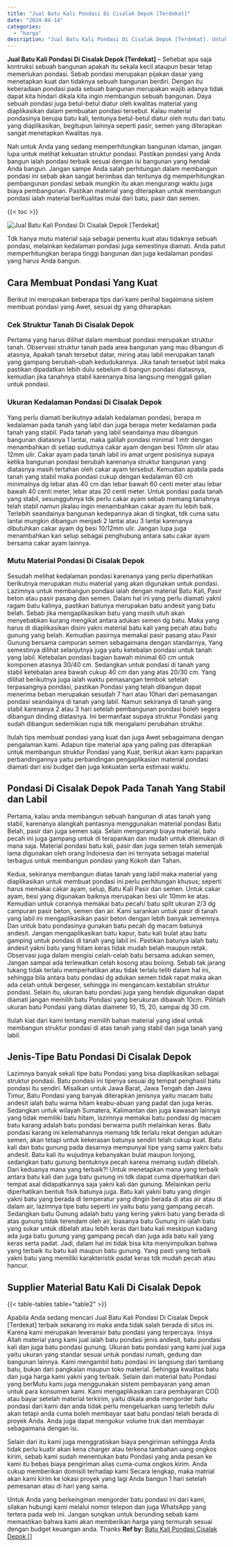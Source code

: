 ```yaml
---
title: "Jual Batu Kali Pondasi Di Cisalak Depok [Terdekat]"
date: "2024-04-14"
categories: 
  - "harga"
description: "Jual Batu Kali Pondasi Di Cisalak Depok [Terdekat]. Untuk Anda yang berkeinginan mengorder batu pondasi ini dari kami, silakan hubungi kami melalui nomor tel..."
---
```


**Jual Batu Kali Pondasi Di Cisalak Depok \[Terdekat\]** – Sehebat apa saja kontruksi sebuah bangunan apakah itu sekala kecil ataupun besar tetap memerlukan pondasi. Sebab pondasi merupakan pijakan dasar yang menetapkan kuat dan tidaknya sebuah bangunan berdiri. Dengan itu keberadaan pondasi pada sebuah bangunan merupakan wajib adanya tidak dapat kita hindari dikala kita ingin membangun sebuah bangunan. Daya sebuah pondasi juga betul-betul diatur oleh kwalitas material yang diaplikasikan dalam pembuatan pondasi tersebut. Kalau material pondasinya berupa batu kali, tentunya betul-betul diatur oleh mutu dari batu yang diaplikasikan, begitupun lainnya seperti pasir, semen yang diterapkan sangat menetapkan Kwalitas nya.

Nah untuk Anda yang sedang memperhitungkan bangunan idaman, jangan lupa untuk melihat kekuatan struktur pondasi. Pastikan pondasi yang Anda bangun ialah pondasi terbaik sesuai dengan isi bangunan yang hendak Anda bangun. Jangan sampe Anda salah perhitungan dalam membangun pondasi ini sebab akan sangat berimbas dan tentunya dg memperhitungkan pembangunan pondasi sebaik mungkin itu akan mengurangi waktu juga biaya pembangunan. Pastikan material yang diterapkan untuk membangun pondasi ialah material berKualitas mulai dari batu, pasir dan semen.

{{< toc >}}

![Jual Batu Kali Pondasi Di Cisalak Depok [Terdekat]](/images/jual-batu-kali-09.png)

Tdk hanya mutu material saja sebagai penentu kuat atau tidaknya sebuah pondasi, melainkan kedalaman pondasi juga semestinya diamati. Anda patut memperhitungkan berapa tinggi bangunan dan juga kedalaman pondasi yang harus Anda bangun.

## Cara Membuat Pondasi Yang Kuat

Berikut ini merupakan beberapa tips dari kami perihal bagaimana sistem membuat pondasi yang Awet, sesuai dg yang diharapkan.

### Cek Struktur Tanah Di Cisalak Depok

Pertama yang harus dilihat dalam membuat pondasi merupakan struktur tanah. Observasi struktur tanah pada area bangunan yang mau dibangun di atasnya, Apakah tanah tersebut datar, miring atau labil merupakan tanah yang gampang berubah-ubah kedudukannya. Jika tanah tersebut labil maka pastikan dipadatkan lebih dulu sebelum di bangun pondasi diatasnya, kemudian jika tanahnya stabil karenanya bisa langsung menggali galian untuk pondasi.

### Ukuran Kedalaman Pondasi Di Cisalak Depok

Yang perlu diamati berikutnya adalah kedalaman pondasi, berapa m kedalaman pada tanah yang labil dan juga berapa meter kedalaman pada tanah yang stabil. Pada tanah yang labil seandainya mau dibangun bangunan diatasnya 1 lantai, maka galilah pondasi minimal 1 mtr dengan menambahkan di setiap sudutnya cakar ayam dengan besi 10mm ulir atau 12mm ulir. Cakar ayam pada tanah labil ini amat urgent posisinya supaya ketika bangunan pondasi berubah karenanya struktur bangunan yang diatasnya masih tertahan oleh cakar ayam tersebut. Kemudian apabila pada tanah yang stabil maka pondasi cukup dengan kedalaman 60 cm minimalnya dg lebar atas 40 cm dan lebar bawah 60 centi meter atau lebar bawah 40 centi meter, lebar atas 20 centi meter. Untuk pondasi pada tanah yang stabil, sesungguhnya tdk perlu cakar ayam sebab memang tanahnya telah stabil namun jikalau ingin menambahkan cakar ayam itu lebih baik. Terlebih seandainya bangunan kedepannya akan di tingkat, tdk cuma satu lantai mungkin dibangun menjadi 2 lantai atau 3 lantai karenanya dibutuhkan cakar ayam dg besi 10/12mm ulir. Jangan lupa juga menambahkan kan selup sebagai penghubung antara satu cakar ayam bersama cakar ayam lainnya.

### Mutu Material Pondasi Di Cisalak Depok

Sesudah melihat kedalaman pondasi karenanya yang perlu diperhatikan berikutnya merupakan mutu material yang akan digunakan untuk pondasi. Lazimnya untuk membangun pondasi ialah dengan material Batu Kali, Pasir beton atau pasir pasang dan semen. Dalam hal ini yang perlu diamati yakni ragam batu kalinya, pastikan batunya merupakan batu andesit yang batu belah. Sebab jika mengaplikasikan batu yang masih utuh akan menyebabkan kurang mengikat antara adukan semen dg batu. Maka yang harus di diaplikasikan disini yakni material batu kali yang pecah atau batu gunung yang belah. Kemudian pasirnya memakai pasir pasang atau Pasir Gunung bersama campuran semen sebagaimana dengan standarnya, Yang semestinya dilihat selanjutnya juga yaitu ketebalan pondasi untuk tanah yang labil. Ketebalan pondasi bagian bawah minimal 60 cm untuk komponen atasnya 30/40 cm. Sedangkan untuk pondasi di tanah yang stabil ketebalan area bawah cukup 40 cm dan yang atas 20/30 cm. Yang dilihat berikutnya juga ialah waktu pemasangan tembok setelah terpasangnya pondasi, pastikan Pondasi yang telah dibangun dapat menerima beban merupakan sesudah 7 hari atau 10hari dari pemasangan pondasi seandainya di tanah yang labil. Namun sekiranya di tanah yang stabil karenanya 2 atau 3 hari setelah pembangunan pondasi boleh segera dibangun dinding diatasnya. Ini bermanfaat supaya struktur Pondasi yang sudah dibangun sedemikian rupa tdk mengalami perubahan struktur.

Itulah tips membuat pondasi yang kuat dan juga Awet sebagaimana dengan pengalaman kami. Adapun tipe material apa yang paling pas diterapkan untuk membangun struktur Pondasi yang Kuat, berikut akan kami paparkan perbandingannya yaitu perbandingan pengaplikasian material pondasi diamati dari sisi budget dan juga kekuatan serta estimasi waktu.

## Pondasi Di Cisalak Depok Pada Tanah Yang Stabil dan Labil

Pertama, kalau anda membangun sebuah bangunan di atas tanah yang stabil, karenanya alangkah pantasnya menggunakan material pondasi Batu Belah, pasir dan juga semen saja. Selain mengurangi biaya material, batu pecah ini juga gampang untuk di terapankan dan mudah untuk ditemukan di mana saja. Material pondasi batu kali, pasir dan juga semen telah semenjak lama digunakan oleh orang Indonesia dan ini ternyata sebagai material terbagus untuk membangun pondasi yang Kokoh dan Tahan.

Kedua, sekiranya membangun diatas tanah yang labil maka material yang diaplikasikan untuk membuat pondasi ini perlu perhitungan khusus; seperti harus memakai cakar ayam, selup, Batu Kali Pasir dan semen. Untuk cakar ayam, besi yang digunakan baiknya merupakan besi ulir 10mm ke atas. Kemudian untuk corannya memakai batu pecah/ batu split ukuran 2/3 dg campuran pasir beton, semen dan air. Kami sarankan untuk pasir di tanah yang labil ini mengaplikasikan pasir beton dengan lebih banyak semennya. Dan untuk batu pondasinya gunakan batu pecah dg macam batunya andesit. Jangan mengaplikasikan batu kapur, batu kali bulat atau batu gamping untuk pondasi di tanah yang labil ini. Pastikan batunya ialah batu andesit yakni batu yang hitam keras tidak mudah belah maupun retak. Observasi juga dalam mengisi celah-celah batu bersama adukan semen, Jangan sampai ada terlewatkan celah kosong atau bolong. Sebab tak jarang tukang tidak terlalu memperhatikan atau tidak terlalu teliti dalam hal ini, sehingga bila antara batu pondasi dg adukan semen tidak rapat maka akan ada celah untuk bergeser, sehingga ini mengancam kestabilan struktur pondasi. Selain itu, ukuran batu pondasi juga yang hendak digunakan dapat diamati jangan memilih batu Pondasi yang berukuran dibawah 10cm. Pilihlah ukuran batu Pondasi yang diatas diameter 10, 15, 20, sampai dg 30 cm.

Itulah kiat dari kami tentang memilih bahan material yang ideal untuk membangun struktur pondasi di atas tanah yang stabil dan juga tanah yang labil.

## Jenis-Tipe Batu Pondasi Di Cisalak Depok

Lazimnya banyak sekali tipe batu Pondasi yang bisa diaplikasikan sebagai struktur pondasi. Batu pondasi ini tipenya sesuai dg tempat penghasil batu pondasi itu sendiri. Misalkan untuk Jawa Barat, Jawa Tengah dan Jawa Timur, Batu Pondasi yang banyak diterapkan jenisnya yaitu macam batu andesit ialah batu warna hitam keabu-abuan yang padat dan juga keras. Sedangkan untuk wilayah Sumatera, Kalimantan dan juga kawasan lainnya yang tidak memiliki batu hitam, lazimnya memakai batu pondasi dg macam batu karang adalah batu pondasi berwarna putih melainkan keras. Batu pondasi karang ini kelemahannya memang tdk terlalu rekat dengan adukan semen, akan tetapi untuk kekerasan batunya sendiri telah cukup kuat. Batu kali dan batu gunung pada dasarnya mempunyai tipe yang sama yakni batu andesit. Batu kali itu wujudnya kebanyakan bulat maupun lonjong, sedangkan batu gunung bentuknya pecah karena memang sudah dibelah. Dari keduanya mana yang terbaik?! Untuk menetapkan mana yang terbaik antara batu kali dan juga batu gunung ini tdk dapat cuma diperhatikan dari tempat asal didapatkannya saja yakni kali dan gunung. Melainkan perlu diperhatikan bentuk fisik batunya juga. Batu kali yakni batu yang dingin yakni batu yang berada di temperatur yang dingin berada di atas air atau di dalam air, lazimnya tipe batu seperti ini yaitu batu yang gampang pecah. Sedangkan batu Gunung adalah batu yang kering yakni batu yang berada di atas gunung tidak terendam oleh air, biasanya batu Gunung ini ialah batu yang sukar untuk dibelah atau lebih keras dari batu kali meskipun kadang ada juga batu gunung yang gampang pecah dan juga ada batu kali yang keras serta padat. Jadi, dalam hal ini tidak bisa kita menyimpulkan bahwa yang terbaik itu batu kali maupun batu gunung. Yang pasti yang terbaik yakni batu yang memiliki karakteristik padat keras tdk mudah pecah atau hancur.

## Supplier Material Batu Kali Di Cisalak Depok

{{< table-tables table="table2" >}}

Apabila Anda sedang mencari Jual Batu Kali Pondasi Di Cisalak Depok \[Terdekat\] terbaik sekarang ini maka anda tidak salah berada di situs ini. Karena kami merupakan leveransir batu pondasi yang terpercaya. Insya Allah material yang kami jual ialah batu pondasi jenis andesit, batu pondasi kali dan juga batu pondasi gunung. Ukuran batu pondasi yang kami jual juga yaitu ukuran yang standar sesuai untuk pondasi rumah, gedung dan bangunan lainnya. Kami mengambil batu pondasi ini langsung dari tambang batu, bukan dari pangkalan maupun toko material. Sehingga kwalitas batu dan juga harga kami yakni yang terbaik. Selain dari material batu Pondasi yang berMutu kami juga menggunakan sistem pembayaran yang aman untuk para konsumen kami. Kami mengaplikasikan cara pembayaran COD atau bayar setelah material terkirim, yaitu dikala anda mengorder batu pondasi dari kami dan anda tidak perlu mengeluarkan uang terlebih dulu akan tetapi anda cuma boleh membayar saat batu pondasi telah berada di proyek Anda. Anda juga dapat mengukur volume truk dan membayar sebagaimana dengan isi.

Selain dari itu kami juga menggratiskan biaya pengiriman sehingga Anda tidak perlu kuatir akan kena charger atau terkena tambahan uang ongkos kirim, sebab kami sudah menentukan batu Pondasi yang anda pesan ke kami itu bebas biaya pengiriman alias cuma-cuma ongkos kirim. Anda cukup memberikan domisili terhadap kami Secara lengkap, maka matrial akan kami kirim ke lokasi proyek yang lagi Anda bangun 1 hari setelah pemesanan atau di hari yang sama.

Untuk Anda yang berkeinginan mengorder batu pondasi ini dari kami, silakan hubungi kami melalui nomor telepon dan juga WhatsApp yang tertera pada web ini. Jangan sungkan untuk berunding sebab kami memastikan bahwa kami akan memberikan harga yang termurah sesuai dengan budget keuangan anda. Thanks
**Ref by:** [Batu Kali Pondasi Cisalak Depok []](https://id.wikipedia.org/wiki/Batu)
